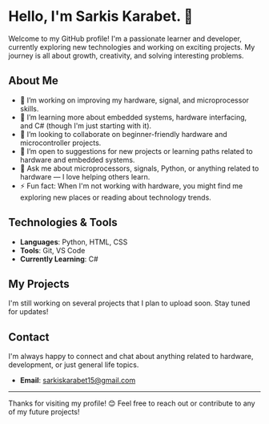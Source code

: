 # Hello, I'm Sarkis Karabet. 👋

Welcome to my GitHub profile! I'm a passionate learner and developer, currently exploring new technologies and working on exciting projects. My journey is all about growth, creativity, and solving interesting problems.

## About Me

- 🔭 I’m working on improving my hardware, signal, and microprocessor skills.
- 🌱 I’m learning more about embedded systems, hardware interfacing, and C# (though I'm just starting with it).
- 👯 I’m looking to collaborate on beginner-friendly hardware and microcontroller projects.
- 🤔 I’m open to suggestions for new projects or learning paths related to hardware and embedded systems.
- 💬 Ask me about microprocessors, signals, Python, or anything related to hardware — I love helping others learn.
- ⚡ Fun fact: When I'm not working with hardware, you might find me exploring new places or reading about technology trends.

## Technologies & Tools

- **Languages**: Python, HTML, CSS
- **Tools**: Git, VS Code
- **Currently Learning**: C#

## My Projects

I'm still working on several projects that I plan to upload soon. Stay tuned for updates!

## Contact

I'm always happy to connect and chat about anything related to hardware, development, or just general life topics.

- **Email**: sarkiskarabet15@gmail.com

---

Thanks for visiting my profile! 😊 Feel free to reach out or contribute to any of my future projects!

<!---
Sarkiskarabet/Sarkiskarabet is a ✨ special ✨ repository because its `README.md` (this file) appears on your GitHub profile.
You can click the Preview link to take a look at your changes.
--->
